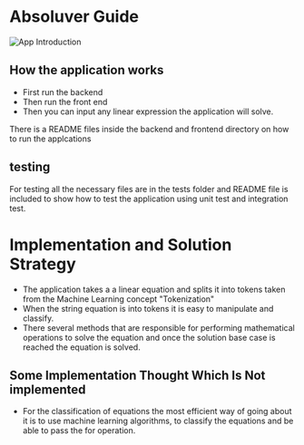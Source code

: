 # Absoluver Guide
![App Introduction](https://firebasestorage.googleapis.com/v0/b/nkululekodotio-2b22e.appspot.com/o/absoluver%2FFolder.png?alt=media&token=96fdaf53-656b-4a45-9728-049ad4a0ce0c)

## How the application works

* First run the backend
* Then run the front end 
* Then you can input any linear expression the application will solve.

There is a README files inside the backend and frontend directory on how to run the applcations

## testing
For testing all the necessary files are in the tests folder and README file is included to show how to test the application using unit test and integration test.

# Implementation and Solution Strategy

* The application takes a a linear equation and splits it into tokens taken from the Machine Learning concept "Tokenization"
* When the string equation is into tokens it is easy to manipulate and classify.
* There several methods that are responsible for performing mathematical operations to solve the equation and once the solution base case is reached the equation is solved.
  

## Some Implementation Thought Which Is Not implemented

* For the classification of equations the most efficient way of going about it is to use machine learning algorithms, to classify the equations and be able to pass the for operation.
